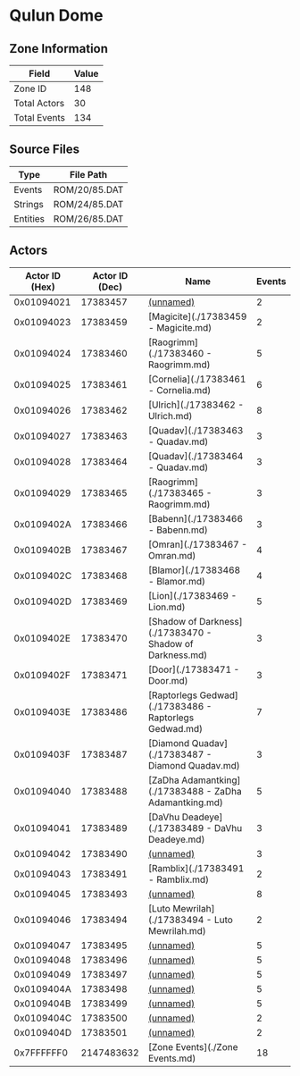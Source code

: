# Qulun Dome

## Zone Information

| Field        |   Value |
|--------------|---------|
| Zone ID      |     148 |
| Total Actors |      30 |
| Total Events |     134 |

## Source Files

| Type     | File Path     |
|----------|---------------|
| Events   | ROM/20/85.DAT |
| Strings  | ROM/24/85.DAT |
| Entities | ROM/26/85.DAT |

## Actors

| Actor ID (Hex)   |   Actor ID (Dec) | Name                                                     |   Events |
|------------------|------------------|----------------------------------------------------------|----------|
| 0x01094021       |         17383457 | [(unnamed)](./17383457.md)                               |        2 |
| 0x01094023       |         17383459 | [Magicite](./17383459 - Magicite.md)                     |        2 |
| 0x01094024       |         17383460 | [Raogrimm](./17383460 - Raogrimm.md)                     |        5 |
| 0x01094025       |         17383461 | [Cornelia](./17383461 - Cornelia.md)                     |        6 |
| 0x01094026       |         17383462 | [Ulrich](./17383462 - Ulrich.md)                         |        8 |
| 0x01094027       |         17383463 | [Quadav](./17383463 - Quadav.md)                         |        3 |
| 0x01094028       |         17383464 | [Quadav](./17383464 - Quadav.md)                         |        3 |
| 0x01094029       |         17383465 | [Raogrimm](./17383465 - Raogrimm.md)                     |        3 |
| 0x0109402A       |         17383466 | [Babenn](./17383466 - Babenn.md)                         |        3 |
| 0x0109402B       |         17383467 | [Omran](./17383467 - Omran.md)                           |        4 |
| 0x0109402C       |         17383468 | [Blamor](./17383468 - Blamor.md)                         |        4 |
| 0x0109402D       |         17383469 | [Lion](./17383469 - Lion.md)                             |        5 |
| 0x0109402E       |         17383470 | [Shadow of Darkness](./17383470 - Shadow of Darkness.md) |        3 |
| 0x0109402F       |         17383471 | [Door](./17383471 - Door.md)                             |        3 |
| 0x0109403E       |         17383486 | [Raptorlegs Gedwad](./17383486 - Raptorlegs Gedwad.md)   |        7 |
| 0x0109403F       |         17383487 | [Diamond Quadav](./17383487 - Diamond Quadav.md)         |        3 |
| 0x01094040       |         17383488 | [ZaDha Adamantking](./17383488 - ZaDha Adamantking.md)   |        5 |
| 0x01094041       |         17383489 | [DaVhu Deadeye](./17383489 - DaVhu Deadeye.md)           |        3 |
| 0x01094042       |         17383490 | [(unnamed)](./17383490.md)                               |        3 |
| 0x01094043       |         17383491 | [Ramblix](./17383491 - Ramblix.md)                       |        2 |
| 0x01094045       |         17383493 | [(unnamed)](./17383493.md)                               |        8 |
| 0x01094046       |         17383494 | [Luto Mewrilah](./17383494 - Luto Mewrilah.md)           |        2 |
| 0x01094047       |         17383495 | [(unnamed)](./17383495.md)                               |        5 |
| 0x01094048       |         17383496 | [(unnamed)](./17383496.md)                               |        5 |
| 0x01094049       |         17383497 | [(unnamed)](./17383497.md)                               |        5 |
| 0x0109404A       |         17383498 | [(unnamed)](./17383498.md)                               |        5 |
| 0x0109404B       |         17383499 | [(unnamed)](./17383499.md)                               |        5 |
| 0x0109404C       |         17383500 | [(unnamed)](./17383500.md)                               |        2 |
| 0x0109404D       |         17383501 | [(unnamed)](./17383501.md)                               |        2 |
| 0x7FFFFFF0       |       2147483632 | [Zone Events](./Zone Events.md)                          |       18 |